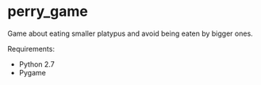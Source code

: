 # perry_game
Game about eating smaller platypus and avoid being eaten by bigger ones.

Requirements:
- Python 2.7
- Pygame
